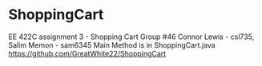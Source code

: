 # ShoppingCart
EE 422C assignment 3 - Shopping Cart
Group #46 
Connor Lewis - csl735, Salim Memon - sam6345
Main Method is in ShoppingCart.java
https://github.com/GreatWhite22/ShoppingCart